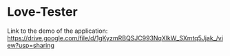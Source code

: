 # Love-Tester
Link to the demo of the application: https://drive.google.com/file/d/1gKyzmRBQSJC993NqXlkW_SXmtq5Jjak_/view?usp=sharing
